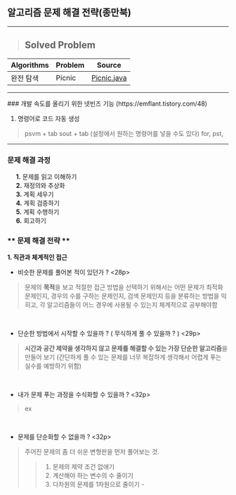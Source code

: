 ## 알고리즘 문제 해결 전략(종만북)
<hr>

> ## Solved Problem

Algorithms|Problem|Source   
----------|-------|---------
완전 탐색  | Picnic| [Picnic.java](./Picnic.java)

<hr>
### 개발 속도를 올리기 위한 넷빈즈 기능 
(https://emflant.tistory.com/48)

1. 명령어로 코드 자동 생성
> psvm + tab
> sout + tab (설정에서 원하는 명령어를 넣을 수도 있다)
> for, pst, 

<hr>

### 문제 해결 과정

&nbsp;&nbsp;&nbsp;&nbsp;&nbsp;**1.**  문제를 읽고 이해하기 <br>
&nbsp;&nbsp;&nbsp;&nbsp;&nbsp;**2.** 재정의와 추상화 <br>
&nbsp;&nbsp;&nbsp;&nbsp;&nbsp;**3.** 계획 세우기 <br>
&nbsp;&nbsp;&nbsp;&nbsp;&nbsp;**4.** 계획 검증하기 <br>
&nbsp;&nbsp;&nbsp;&nbsp;&nbsp;**5.** 계획 수행하기 <br>
&nbsp;&nbsp;&nbsp;&nbsp;&nbsp;**6.** 회고하기 <br>

### ** 문제 해결 전략 **

**1. 직관과 체계적인 접근**
- 비슷한 문제를 풀어본 적이 있던가 ? <28p> 
> 문제의 <b>목적</b>을 보고 적절한 접근 방법을 선택하기 위해서는 어떤 문제가 최적화 문제인지, 경우의 수를 구하는 문제인지, 
검색 문제인지 등을 분류하는 방법을 익히고, 각 알고리즘들이 어느 경우에 사용될 수 있는지 체계적으로 공부해야함
<br>

- 단순한 방법에서 시작할 수 있을까 ? ( 무식하게 풀 수 있을까 ? ) <29p>
> <b>시간과 공간 제약을 생각하지 않고 문제를 해결할 수 있는 가장 단순한 알고리즘</b>을 만들어 보기 (간단하게 풀 수 있는 문제를 너무 복잡하게 생각해서 어렵게 푸는 실수를 예방하기 위함)
<br>

- 내가 문제 푸는 과정을 수식화할 수 있을까 ? <32p>
> ex
<br>

- 문제를 단순화할 수 없을까 ? <32p>
> 주어진 문제의 좀 더 쉬운 변형판을 먼저 풀어보는 것. 
>> 1. 문제의 제약 조건 없애기
>> 2. 계산해야 하는 변수의 수 줄이기
>> 3. 다차원의 문제를 1차원으로 줄이기
-<br>
